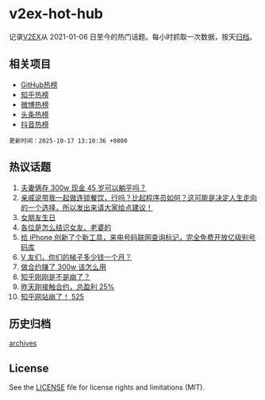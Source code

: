 # v2ex-hot-hub

 记录[V2EX](https://www.v2ex.com/)从 2021-01-06 日至今的热门话题。每小时抓取一次数据，按天[归档](archives)。
 
 ## 相关项目

- [GitHub热榜](https://github.com/lonnyzhang423/github-hot-hub)
- [知乎热榜](https://github.com/lonnyzhang423/zhihu-hot-hub)
- [微博热榜](https://github.com/lonnyzhang423/weibo-hot-hub)
- [头条热榜](https://github.com/lonnyzhang423/toutiao-hot-hub)
- [抖音热榜](https://github.com/lonnyzhang423/douyin-hot-hub)


 `更新时间：2025-10-17 13:10:36 +0800`

## 热议话题

1. [夫妻俩存 300w 现金 45 岁可以躺平吗？](https://www.v2ex.com/t/1166126)
1. [亲戚说带我一起做连锁餐饮，行吗？比起程序员如何？这可能是决定人生走向的一个选择，所以发出来请大家给点建议！](https://www.v2ex.com/t/1166136)
1. [女朋友生日](https://www.v2ex.com/t/1166279)
1. [各位是怎么结识女友、老婆的](https://www.v2ex.com/t/1166124)
1. [给 iPhone 创新了个新工具，来电号码联网查询标记，完全免费开放亿级别号码库](https://www.v2ex.com/t/1166284)
1. [V 友们，你们的梯子多少钱一个月？](https://www.v2ex.com/t/1166326)
1. [做合约赚了 300w 该怎么用](https://www.v2ex.com/t/1166281)
1. [知乎刚刚是不是崩了？](https://www.v2ex.com/t/1166290)
1. [昨天刚接触合约，总盈利 25%](https://www.v2ex.com/t/1166107)
1. [知乎网站崩了！ 525](https://www.v2ex.com/t/1166308)

## 历史归档

[archives](archives)

## License

See the [LICENSE](LICENSE) file for license rights and limitations (MIT).
